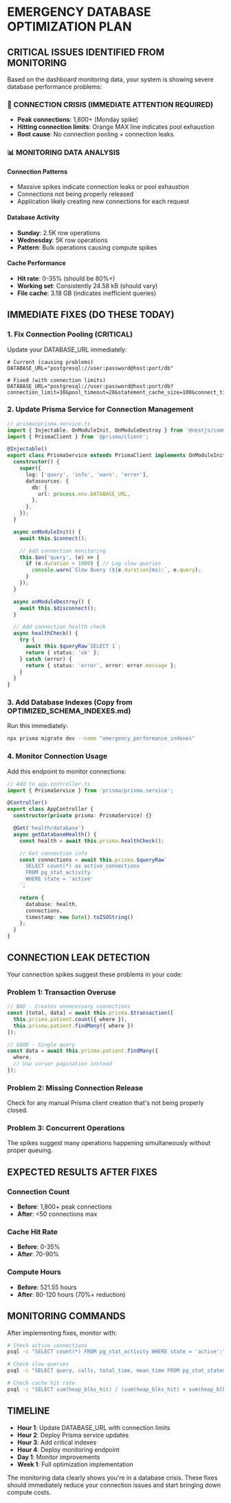 # EMERGENCY DATABASE OPTIMIZATION PLAN

## CRITICAL ISSUES IDENTIFIED FROM MONITORING

Based on the dashboard monitoring data, your system is showing severe database performance problems:

### 🚨 CONNECTION CRISIS (IMMEDIATE ATTENTION REQUIRED)
- **Peak connections**: 1,800+ (Monday spike)
- **Hitting connection limits**: Orange MAX line indicates pool exhaustion
- **Root cause**: No connection pooling + connection leaks

### 📊 MONITORING DATA ANALYSIS

#### Connection Patterns
- Massive spikes indicate connection leaks or pool exhaustion
- Connections not being properly released
- Application likely creating new connections for each request

#### Database Activity
- **Sunday**: 2.5K row operations
- **Wednesday**: 5K row operations
- **Pattern**: Bulk operations causing compute spikes

#### Cache Performance
- **Hit rate**: 0-35% (should be 80%+)
- **Working set**: Consistently 24.58 kB (should vary)
- **File cache**: 3.18 GB (indicates inefficient queries)

## IMMEDIATE FIXES (DO THESE TODAY)

### 1. Fix Connection Pooling (CRITICAL)
Update your DATABASE_URL immediately:

```env
# Current (causing problems)
DATABASE_URL="postgresql://user:password@host:port/db"

# Fixed (with connection limits)
DATABASE_URL="postgresql://user:password@host:port/db?connection_limit=10&pool_timeout=20&statement_cache_size=100&connect_timeout=30"
```

### 2. Update Prisma Service for Connection Management

```typescript
// prisma/prisma.service.ts
import { Injectable, OnModuleInit, OnModuleDestroy } from '@nestjs/common';
import { PrismaClient } from '@prisma/client';

@Injectable()
export class PrismaService extends PrismaClient implements OnModuleInit, OnModuleDestroy {
  constructor() {
    super({
      log: ['query', 'info', 'warn', 'error'],
      datasources: {
        db: {
          url: process.env.DATABASE_URL,
        },
      },
    });
  }

  async onModuleInit() {
    await this.$connect();

    // Add connection monitoring
    this.$on('query', (e) => {
      if (e.duration > 1000) { // Log slow queries
        console.warn(`Slow Query (${e.duration}ms):`, e.query);
      }
    });
  }

  async onModuleDestroy() {
    await this.$disconnect();
  }

  // Add connection health check
  async healthCheck() {
    try {
      await this.$queryRaw`SELECT 1`;
      return { status: 'ok' };
    } catch (error) {
      return { status: 'error', error: error.message };
    }
  }
}
```

### 3. Add Database Indexes (Copy from OPTIMIZED_SCHEMA_INDEXES.md)

Run this immediately:
```bash
npx prisma migrate dev --name "emergency_performance_indexes"
```

### 4. Monitor Connection Usage

Add this endpoint to monitor connections:

```typescript
// Add to app.controller.ts
import { PrismaService } from 'prisma/prisma.service';

@Controller()
export class AppController {
  constructor(private prisma: PrismaService) {}

  @Get('health/database')
  async getDatabaseHealth() {
    const health = await this.prisma.healthCheck();

    // Get connection info
    const connections = await this.prisma.$queryRaw`
      SELECT count(*) as active_connections
      FROM pg_stat_activity
      WHERE state = 'active'
    `;

    return {
      database: health,
      connections,
      timestamp: new Date().toISOString()
    };
  }
}
```

## CONNECTION LEAK DETECTION

Your connection spikes suggest these problems in your code:

### Problem 1: Transaction Overuse
```typescript
// BAD - Creates unnecessary connections
const [total, data] = await this.prisma.$transaction([
  this.prisma.patient.count({ where }),
  this.prisma.patient.findMany({ where })
]);

// GOOD - Single query
const data = await this.prisma.patient.findMany({
  where,
  // Use cursor pagination instead
});
```

### Problem 2: Missing Connection Release
Check for any manual Prisma client creation that's not being properly closed.

### Problem 3: Concurrent Operations
The spikes suggest many operations happening simultaneously without proper queuing.

## EXPECTED RESULTS AFTER FIXES

### Connection Count
- **Before**: 1,800+ peak connections
- **After**: <50 connections max

### Cache Hit Rate
- **Before**: 0-35%
- **After**: 70-90%

### Compute Hours
- **Before**: 521.55 hours
- **After**: 80-120 hours (70%+ reduction)

## MONITORING COMMANDS

After implementing fixes, monitor with:

```bash
# Check active connections
psql -c "SELECT count(*) FROM pg_stat_activity WHERE state = 'active';"

# Check slow queries
psql -c "SELECT query, calls, total_time, mean_time FROM pg_stat_statements ORDER BY mean_time DESC LIMIT 10;"

# Check cache hit rate
psql -c "SELECT sum(heap_blks_hit) / (sum(heap_blks_hit) + sum(heap_blks_read)) * 100 AS cache_hit_rate FROM pg_statio_user_tables;"
```

## TIMELINE

- **Hour 1**: Update DATABASE_URL with connection limits
- **Hour 2**: Deploy Prisma service updates
- **Hour 3**: Add critical indexes
- **Hour 4**: Deploy monitoring endpoint
- **Day 1**: Monitor improvements
- **Week 1**: Full optimization implementation

The monitoring data clearly shows you're in a database crisis. These fixes should immediately reduce your connection issues and start bringing down compute costs.